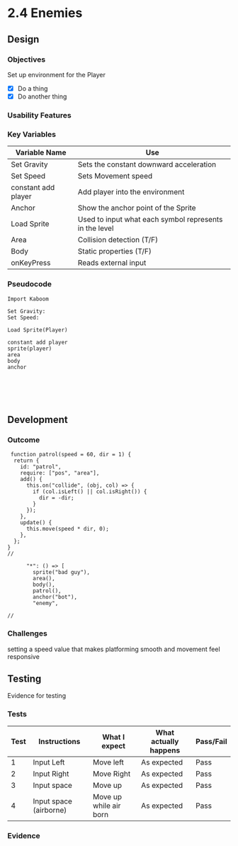 # 2.4 Enemies

## Design

### Objectives

Set up environment for the Player

* [x] Do a thing
* [x] Do another thing

### Usability Features

### Key Variables

| Variable Name       | Use                                                    |
| ------------------- | ------------------------------------------------------ |
| Set Gravity         | Sets the constant downward acceleration                |
| Set Speed           | Sets  Movement speed                                   |
| constant add player | Add player into the environment                        |
| Anchor              | Show the anchor point of the Sprite                    |
| Load Sprite         | Used to input what each symbol represents in the level |
| Area                | Collision detection (T/F)                              |
| Body                | Static properties (T/F)                                |
| onKeyPress          | Reads external input                                   |

### Pseudocode

```
Import Kaboom

Set Gravity:
Set Speed:

Load Sprite(Player)

constant add player
sprite(player)
area
body
anchor



  
  
```

## Development&#x20;

### Outcome

```
 function patrol(speed = 60, dir = 1) {
  return {
    id: "patrol",
    require: ["pos", "area"],
    add() {
      this.on("collide", (obj, col) => {
        if (col.isLeft() || col.isRight()) {
          dir = -dir;
        }
      });
    },
    update() {
      this.move(speed * dir, 0);
    },
  };
}
//

      "*": () => [
        sprite("bad guy"),
        area(),
        body(),
        patrol(),
        anchor("bot"),
        "enemy",
        
//

```

### Challenges

setting a speed value that makes platforming smooth and movement feel responsive

## Testing

Evidence for testing

### Tests

<table data-full-width="true"><thead><tr><th>Test</th><th>Instructions</th><th>What I expect</th><th>What actually happens</th><th>Pass/Fail</th></tr></thead><tbody><tr><td>1</td><td>Input Left</td><td>Move left</td><td>As expected</td><td>Pass</td></tr><tr><td>2</td><td>Input Right</td><td>Move Right </td><td>As expected</td><td>Pass</td></tr><tr><td>3</td><td>Input space</td><td>Move up </td><td>As expected</td><td>Pass</td></tr><tr><td>4</td><td>Input space (airborne)</td><td>Move up while air born </td><td>As expected</td><td>Pass</td></tr></tbody></table>

### Evidence


